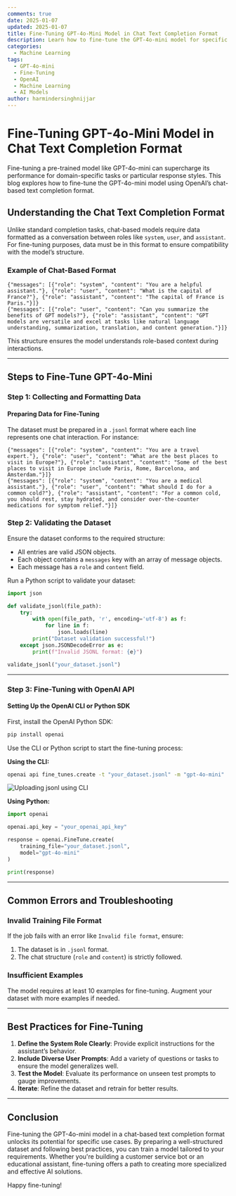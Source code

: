 ```yaml
---
comments: true
date: 2025-01-07
updated: 2025-01-07
title: Fine-Tuning GPT-4o-Mini Model in Chat Text Completion Format
description: Learn how to fine-tune the GPT-4o-mini model for specific tasks using the chat-based text completion format. A step-by-step guide to prepare, format, and execute fine-tuning.
categories:
  - Machine Learning
tags:
  - GPT-4o-mini
  - Fine-Tuning
  - OpenAI
  - Machine Learning
  - AI Models
author: harmindersinghnijjar
---
```


# Fine-Tuning GPT-4o-Mini Model in Chat Text Completion Format

Fine-tuning a pre-trained model like GPT-4o-mini can supercharge its performance for domain-specific tasks or particular response styles. This blog explores how to fine-tune the GPT-4o-mini model using OpenAI’s chat-based text completion format.

## Understanding the Chat Text Completion Format

Unlike standard completion tasks, chat-based models require data formatted as a conversation between roles like `system`, `user`, and `assistant`. For fine-tuning purposes, data must be in this format to ensure compatibility with the model’s structure.

### Example of Chat-Based Format

```jsonl
{"messages": [{"role": "system", "content": "You are a helpful assistant."}, {"role": "user", "content": "What is the capital of France?"}, {"role": "assistant", "content": "The capital of France is Paris."}]}
{"messages": [{"role": "user", "content": "Can you summarize the benefits of GPT models?"}, {"role": "assistant", "content": "GPT models are versatile and excel at tasks like natural language understanding, summarization, translation, and content generation."}]}
```

This structure ensures the model understands role-based context during interactions.

---

## Steps to Fine-Tune GPT-4o-Mini

### Step 1: Collecting and Formatting Data

#### Preparing Data for Fine-Tuning

The dataset must be prepared in a `.jsonl` format where each line represents one chat interaction. For instance:

```jsonl
{"messages": [{"role": "system", "content": "You are a travel expert."}, {"role": "user", "content": "What are the best places to visit in Europe?"}, {"role": "assistant", "content": "Some of the best places to visit in Europe include Paris, Rome, Barcelona, and Amsterdam."}]}
{"messages": [{"role": "system", "content": "You are a medical assistant."}, {"role": "user", "content": "What should I do for a common cold?"}, {"role": "assistant", "content": "For a common cold, you should rest, stay hydrated, and consider over-the-counter medications for symptom relief."}]}
```

### Step 2: Validating the Dataset

Ensure the dataset conforms to the required structure:
- All entries are valid JSON objects.
- Each object contains a `messages` key with an array of message objects.
- Each message has a `role` and `content` field.

Run a Python script to validate your dataset:

```python
import json

def validate_jsonl(file_path):
    try:
        with open(file_path, 'r', encoding='utf-8') as f:
            for line in f:
                json.loads(line)
        print("Dataset validation successful!")
    except json.JSONDecodeError as e:
        print(f"Invalid JSONL format: {e}")

validate_jsonl("your_dataset.jsonl")
```

---

### Step 3: Fine-Tuning with OpenAI API

#### Setting Up the OpenAI CLI or Python SDK

First, install the OpenAI Python SDK:
```bash
pip install openai
```

Use the CLI or Python script to start the fine-tuning process:

**Using the CLI:**
```bash
openai api fine_tunes.create -t "your_dataset.jsonl" -m "gpt-4o-mini"
```
![Uploading jsonl using CLI](https://i.imgur.com/B4BhE7D.png)

**Using Python:**
```python
import openai

openai.api_key = "your_openai_api_key"

response = openai.FineTune.create(
    training_file="your_dataset.jsonl",
    model="gpt-4o-mini"
)

print(response)
```

---

## Common Errors and Troubleshooting

### Invalid Training File Format
If the job fails with an error like `Invalid file format`, ensure:
1. The dataset is in `.jsonl` format.
2. The chat structure (`role` and `content`) is strictly followed.

### Insufficient Examples
The model requires at least 10 examples for fine-tuning. Augment your dataset with more examples if needed.

---

## Best Practices for Fine-Tuning

1. **Define the System Role Clearly**: Provide explicit instructions for the assistant’s behavior.
2. **Include Diverse User Prompts**: Add a variety of questions or tasks to ensure the model generalizes well.
3. **Test the Model**: Evaluate its performance on unseen test prompts to gauge improvements.
4. **Iterate**: Refine the dataset and retrain for better results.

---

## Conclusion

Fine-tuning the GPT-4o-mini model in a chat-based text completion format unlocks its potential for specific use cases. By preparing a well-structured dataset and following best practices, you can train a model tailored to your requirements. Whether you're building a customer service bot or an educational assistant, fine-tuning offers a path to creating more specialized and effective AI solutions.

Happy fine-tuning!
